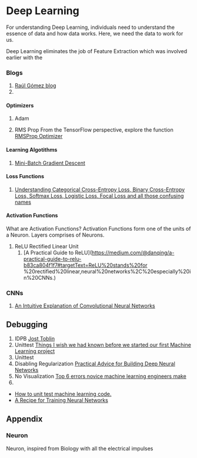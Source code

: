 # Deep Learning

For understanding Deep Learning, individuals need to understand the essence of data and how data works. Here, we need the data to work for us.

Deep Learning eliminates the job of Feature Extraction which was involved earlier with the


### Blogs
1. [Raúl Gómez blog](https://gombru.github.io/)
2.

#### Optimizers

1. Adam

2. RMS Prop
From the TensorFlow perspective, explore the function [RMSProp Optimizer](https://www.tensorflow.org/versions/r1.15/api_docs/python/tf/train/RMSPropOptimizer)


#### Learning Algotithms

1. [Mini-Batch Gradient Descent](http://www.cs.toronto.edu/~tijmen/csc321/slides/lecture_slides_lec6.pdf)

#### Loss Functions

1. [Understanding Categorical Cross-Entropy Loss, Binary Cross-Entropy Loss, Softmax Loss, Logistic Loss, Focal Loss and all those confusing names](https://gombru.github.io/2018/05/23/cross_entropy_loss/)
#### Activation Functions


What are Activation Functions?
Activation Functions form one of the units of a Neuron. Layers comprises of Neurons.


1. ReLU
Rectified Linear Unit
    1. [A Practical Guide to ReLU](https://medium.com/@danqing/a-practical-guide-to-relu-b83ca804f1f7#targetText=ReLU%20stands%20for  %20rectified%20linear,neural%20networks%2C%20especially%20in%20CNNs.)

### CNNs

1. [An Intuitive Explanation of Convolutional Neural Networks](https://ujjwalkarn.me/2016/08/11/intuitive-explanation-convnets/)


## Debugging

1. IDPB [Jost Toblin](https://t.co/9Y7kDc1hag?amp=1)
2. Unittest [Things I wish we had known before we started our first Machine Learning project](https://medium.com/infinity-aka-aseem/things-we-wish-we-had-known-before-we-started-our-first-machine-learning-project-336d1d6f2184)
3. Unittest
4. Disabling Regularization [Practical Advice for Building Deep Neural Networks](https://pcc.cs.byu.edu/2017/10/02/practical-advice-for-building-deep-neural-networks/)
5. No Visualization [Top 6 errors novice machine learning engineers make](https://medium.com/ai%C2%B3-theory-practice-business/top-6-errors-novice-machine-learning-engineers-make-e82273d394db)
6.

 * [How to unit test machine learning code.](https://medium.com/@keeper6928/how-to-unit-test-machine-learning-code-57cf6fd81765)
 * [A Recipe for Training Neural Networks](http://karpathy.github.io/2019/04/25/recipe/)
 
## Appendix

### Neuron
Neuron, inspired from Biology with all the electrical impulses
